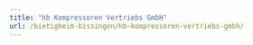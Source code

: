 ```yaml
---
title: "hb Kompressoren Vertriebs GmbH"
url: /bietigheim-bissingen/hb-kompressoren-vertriebs-gmbh/
---
```

